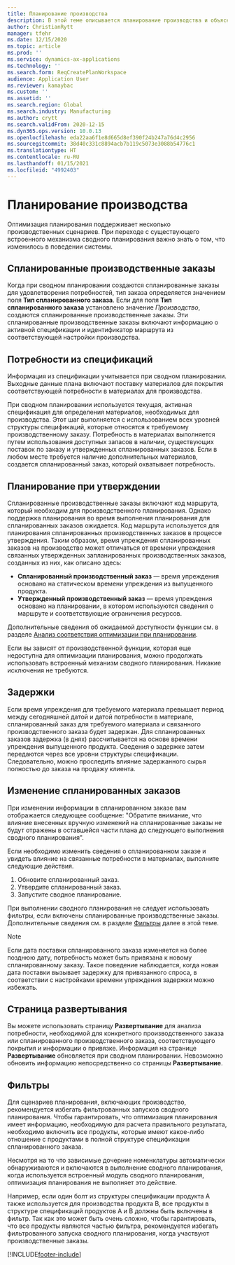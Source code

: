 ```yaml
---
title: Планирование производства
description: В этой теме описывается планирование производства и объясняется, как изменять спланированные производственные заказы при помощи оптимизации планирования.
author: ChristianRytt
manager: tfehr
ms.date: 12/15/2020
ms.topic: article
ms.prod: ''
ms.service: dynamics-ax-applications
ms.technology: ''
ms.search.form: ReqCreatePlanWorkspace
audience: Application User
ms.reviewer: kamaybac
ms.custom: ''
ms.assetid: ''
ms.search.region: Global
ms.search.industry: Manufacturing
ms.author: crytt
ms.search.validFrom: 2020-12-15
ms.dyn365.ops.version: 10.0.13
ms.openlocfilehash: eda22aa6f1e8d665d8ef390f24b247a76d4c2956
ms.sourcegitcommit: 38d40c331c8894acb7b119c5073e3088b54776c1
ms.translationtype: HT
ms.contentlocale: ru-RU
ms.lasthandoff: 01/15/2021
ms.locfileid: "4992403"
---
```

# <a name="production-planning"></a>Планирование производства

Оптимизация планирования поддерживает несколько производственных сценариев. При переходе с существующего встроенного механизма сводного планирования важно знать о том, что изменилось в поведении системы.

<!-- The following video gives a short introduction to some of the current capabilities. 
KFM: Link to video for production functionality, coming soon... -->

## <a name="planned-production-orders"></a>Спланированные производственные заказы

Когда при сводном планировании создаются спланированные заказы для удовлетворения потребностей, тип заказа определяется значением поля **Тип спланированного заказа**. Если для поля **Тип спланированного заказа** установлено значение *Производство*, создаются спланированные производственные заказы. Эти спланированные производственные заказы включают информацию о активной спецификации и идентификатор маршрута из соответствующей настройки производства.

## <a name="requirements-from-boms"></a>Потребности из спецификаций

Информация из спецификации учитывается при сводном планировании. Выходные данные плана включают поставку материалов для покрытия соответствующей потребности в материалах для производства.

При сводном планировании используется текущая, активная спецификация для определения материалов, необходимых для производства. Этот шаг выполняется с использованием всех уровней структуры спецификаций, которые относятся к требуемому производственному заказу. Потребность в материалах выполняется путем использования доступных запасов в наличии, существующих поставок по заказу и утвержденных спланированных заказов. Если в любом месте требуется наличие дополнительных материалов, создается спланированный заказ, который охватывает потребность.

## <a name="scheduling-during-firming"></a>Планирование при утверждении

Спланированные производственные заказы включают код маршрута, который необходим для производственного планирования. Однако поддержка планирования во время выполнения планирования для спланированных заказов ожидается. Код маршрута используется для планирования спланированных производственных заказов в процессе утверждения. Таким образом, время упреждения спланированных заказов на производство может отличаться от времени упреждения связанных утвержденных запланированных производственных заказов, созданных из них, как описано здесь:

- **Спланированный производственный заказ** — время упреждения основано на статическом времени упреждения из выпущенного продукта.
- **Утвержденный производственный заказ** — время упреждения основано на планировании, в котором используются сведения о маршруте и соответствующие ограничения ресурсов.

Дополнительные сведения об ожидаемой доступности функции см. в разделе [Анализ соответствия оптимизации при планировании](planning-optimization-fit-analysis.md).

Если вы зависят от производственной функции, которая еще недоступна для оптимизации планирования, можно продолжать использовать встроенный механизм сводного планирования. Никакие исключения не требуются.

## <a name="delays"></a>Задержки

Если время упреждения для требуемого материала превышает период между сегодняшней датой и датой потребности в материале, спланированный заказ для требуемого материала и связанного производственного заказа будет задержан. Для спланированных заказов задержка (в днях) рассчитывается на основе времени упреждения выпущенного продукта. Сведения о задержке затем передаются через все уровни структуры спецификации. Следовательно, можно проследить влияние задержанного сырья полностью до заказа на продажу клиента.

## <a name="modifying-planned-orders"></a>Изменение спланированных заказов

При изменении информации в спланированном заказе вам отображается следующее сообщение: "Обратите внимание, что влияние внесенных вручную изменений на спланированные заказы не будут отражены в оставшейся части плана до следующего выполнения сводного планирования".

Если необходимо изменить сведения о спланированном заказе и увидеть влияние на связанные потребности в материалах, выполните следующие действия.

1. Обновите спланированный заказ.
2. Утвердите спланированный заказ.
3. Запустите сводное планирование.

При выполнении сводного планирования не следует использовать фильтры, если включены спланированные производственные заказы. Дополнительные сведения см. в разделе [Фильтры](#filters) далее в этой теме.

> [!NOTE]
> Если дата поставки спланированного заказа изменяется на более позднюю дату, потребность может быть привязана к новому спланированному заказу. Такое поведение наблюдается, когда новая дата поставки вызывает задержку для привязанного спроса, в соответствии с настройками времени упреждения задержки можно избежать.

## <a name="explosion-page"></a>Страница развертывания

Вы можете использовать страницу **Развертывание** для анализа потребности, необходимой для конкретного производственного заказа или спланированного производственного заказа, соответствующего покрытия и информации о привязке. Информация на странице **Развертывание** обновляется при сводном планировании. Невозможно обновить информацию непосредственно со страницы **Развертывание**.

## <a name="filters"></a><a name="filters"></a>Фильтры

Для сценариев планирования, включающих производство, рекомендуется избегать фильтрованных запусков сводного планирования. Чтобы гарантировать, что оптимизация планирования имеет информацию, необходимую для расчета правильного результата, необходимо включить все продукты, которые имеют какое-либо отношение с продуктами в полной структуре спецификации спланированного заказа.

Несмотря на то что зависимые дочерние номенклатуры автоматически обнаруживаются и включаются в выполнение сводного планирования, когда используется встроенный модуль сводного планирования, оптимизация планирования не выполняет это действие.

Например, если один болт из структуры спецификации продукта A также используется для производства продукта B, все продукты в структуре спецификаций продуктов A и B должны быть включены в фильтр. Так как это может быть очень сложно, чтобы гарантировать, что все продукты являются частью фильтра, рекомендуется избегать фильтрованного запуска сводного планирования, когда участвуют производственные заказы.


[!INCLUDE[footer-include](../../../includes/footer-banner.md)]